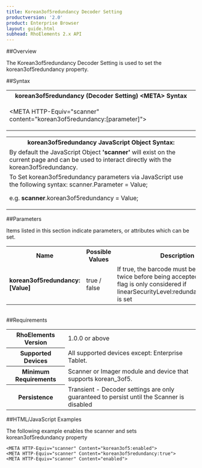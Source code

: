 ```yaml
---
title: Korean3of5redundancy Decoder Setting
productversion: '2.0'
product: Enterprise Browser
layout: guide.html
subhead: RhoElements 2.x API
---
```


##Overview

The Korean3of5redundancy Decoder Setting is used to set the korean3of5redundancy property.

##Syntax

<table class="re-table"><tr><th class="tableHeading">korean3of5redundancy (Decoder Setting) &lt;META&gt; Syntax
</th></tr><tr><td class="clsSyntaxCells clsOddRow"><p>&lt;META HTTP-Equiv="scanner" content="korean3of5redundancy:[parameter]"&gt;</p></td></tr></table>
<table class="re-table"><tr><th class="tableHeading">korean3of5redundancy JavaScript Object Syntax:</th></tr><tr><td class="clsSyntaxCells clsOddRow">
By default the JavaScript Object <b>'scanner'</b> will exist on the current page and can be used to interact directly with the korean3of5redundancy.
</td></tr><tr><td class="clsSyntaxCells clsEvenRow">
To Set korean3of5redundancy parameters via JavaScript use the following syntax: scanner.Parameter = Value;
<P />e.g. <b>scanner</b>.korean3of5redundancy = Value;
</td></tr></table>


##Parameters


Items listed in this section indicate parameters, or attributes which can be set.
<table class="re-table"><col width="20%" /><col width="20%" /><col width="38%" /><col width="22%" /><tr><th class="tableHeading">Name</th><th class="tableHeading">Possible Values</th><th class="tableHeading">Description</th><th class="tableHeading">Default Value</th></tr><tr><td class="clsSyntaxCells clsOddRow"><b>korean3of5redundancy:[Value]
</b></td><td class="clsSyntaxCells clsOddRow">true / false</td><td class="clsSyntaxCells clsOddRow">If true, the barcode must be decoded twice before being accepted.  Note this flag is only considered if linearSecurityLevel:redundancyAndLength is set</td><td class="clsSyntaxCells clsOddRow">Device specific</td></tr></table>
<table class="re-table"><col width="78%" /><col width="8%" /><col width="1%" /><col width="5%" /><col width="1%" /><col width="5%" /><col width="2%" /></table>





##Requirements

<table class="re-table"><tr><th class="tableHeading">RhoElements Version</th><td class="clsSyntaxCell clsEvenRow">1.0.0 or above
</td></tr><tr><th class="tableHeading">Supported Devices</th><td class="clsSyntaxCell clsOddRow">All supported devices except: Enterprise Tablet.</td></tr><tr><th class="tableHeading">Minimum Requirements</th><td class="clsSyntaxCell clsOddRow">Scanner or Imager module and device that supports korean_3of5.</td></tr><tr><th class="tableHeading">Persistence</th><td class="clsSyntaxCell clsEvenRow">Transient - Decoder settings are only guaranteed to persist until the Scanner is disabled</td></tr></table>


##HTML/JavaScript Examples

The following example enables the scanner and sets korean3of5redundancy property

	<META HTTP-Equiv="scanner" Content="korean3of5:enabled">
	<META HTTP-Equiv="scanner" Content="korean3of5redundancy:true">
	<META HTTP-Equiv="scanner" Content="enabled">
					





